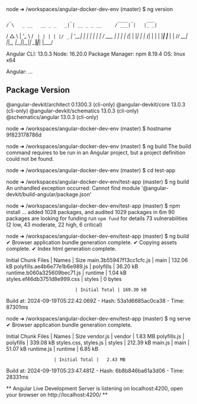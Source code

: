 node ➜ /workspaces/angular-docker-dev-env (master) $ ng version

     _                      _                 ____ _     ___
    / \   _ __   __ _ _   _| | __ _ _ __     / ___| |   |_ _|
   / △ \ | '_ \ / _` | | | | |/ _` | '__|   | |   | |    | |
  / ___ \| | | | (_| | |_| | | (_| | |      | |___| |___ | |
 /_/   \_\_| |_|\__, |\__,_|_|\__,_|_|       \____|_____|___|
                |___/
    

Angular CLI: 13.0.3
Node: 16.20.0
Package Manager: npm 8.19.4
OS: linux x64

Angular: 
... 

Package                      Version
------------------------------------------------------
@angular-devkit/architect    0.1300.3 (cli-only)
@angular-devkit/core         13.0.3 (cli-only)
@angular-devkit/schematics   13.0.3 (cli-only)
@schematics/angular          13.0.3 (cli-only)
    
node ➜ /workspaces/angular-docker-dev-env (master) $ hostname
9f823178786d


node ➜ /workspaces/angular-docker-dev-env (master) $ ng build
The build command requires to be run in an Angular project, but a project definition could not be found.

node ➜ /workspaces/angular-docker-dev-env (master) $ cd test-app


node ➜ /workspaces/angular-docker-dev-env/test-app (master) $ ng build
An unhandled exception occurred: Cannot find module '@angular-devkit/build-angular/package.json'


node ➜ /workspaces/angular-docker-dev-env/test-app (master) $ npm install
...
added 1028 packages, and audited 1029 packages in 6m
90 packages are looking for funding
  run `npm fund` for details
73 vulnerabilities (2 low, 43 moderate, 22 high, 6 critical)


node ➜ /workspaces/angular-docker-dev-env/test-app (master) $ ng build
✔ Browser application bundle generation complete.
✔ Copying assets complete.
✔ Index html generation complete.

Initial Chunk Files           | Names         |      Size
main.3b55947f13cc1cfc.js      | main          | 132.06 kB
polyfills.ae4b6e77e1b6e989.js | polyfills     |  36.20 kB
runtime.b060a325609bec71.js   | runtime       |   1.04 kB
styles.ef46db3751d8e999.css   | styles        |   0 bytes

                              | Initial Total | 169.30 kB

Build at: 2024-09-19T05:22:42.069Z - Hash: 53a1d6685ac0ca38 - Time: 87301ms


node ➜ /workspaces/angular-docker-dev-env/test-app (master) $ ng serve
✔ Browser application bundle generation complete.

Initial Chunk Files   | Names         |      Size
vendor.js             | vendor        |   1.83 MB
polyfills.js          | polyfills     | 339.08 kB
styles.css, styles.js | styles        | 212.39 kB
main.js               | main          |  51.07 kB
runtime.js            | runtime       |   6.85 kB

                      | Initial Total |   2.43 MB

Build at: 2024-09-19T05:23:47.481Z - Hash: 6b8b846ba61a3d06 - Time: 28331ms

** Angular Live Development Server is listening on localhost:4200, open your browser on http://localhost:4200/ **
